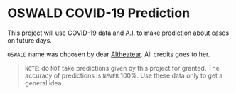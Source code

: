 # OSWALD COVID-19 Prediction

This project will use COVID-19 data and A.I. to make prediction about cases on future days.

`OSWALD` name was choosen by dear [Altheatear](https://www.reddit.com/user/Altheatear/). All credits goes to her.

> `NOTE`: do `NOT` take predictions given by this project for granted. The accuracy of predictions is `NEVER` 100%. Use these data only to get a general idea.
